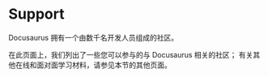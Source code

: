 # Support

Docusaurus 拥有一个由数千名开发人员组成的社区。

在此页面上，我们列出了一些您可以参与的与 Docusaurus 相关的社区； 有关其他在线和面对面学习材料，请参见本节的其他页面。
